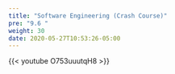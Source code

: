 ```yaml
---
title: "Software Engineering (Crash Course)"
pre: "9.6 "
weight: 30
date: 2020-05-27T10:53:26-05:00
---
```



{{< youtube O753uuutqH8 >}}
